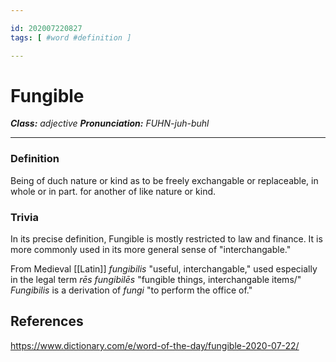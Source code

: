 ```yaml
---

id: 202007220827
tags: [ #word #definition ]

---
```


# Fungible
**_Class:_** *adjective*
**_Pronunciation:_** *FUHN-juh-buhl*

---

### Definition
Being of duch nature or kind as to be freely exchangable or replaceable, in whole or in part. for another of like nature or kind.

### Trivia
In its precise definition, Fungible is mostly restricted to law and finance. It is more commonly used in its more general sense of "interchangable."

From Medieval [[Latin]] *fungibilis* "useful, interchangable," used especially in the legal term *rēs fungibilēs* "fungible things, interchangable items/" *Fungibilis* is a derivation of *fungi* "to perform the office of."

## References
https://www.dictionary.com/e/word-of-the-day/fungible-2020-07-22/